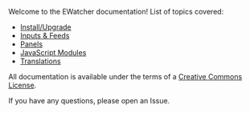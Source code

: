 Welcome to the EWatcher documentation! List of topics covered:

* [Install/Upgrade](Install-Upgrade.md)
* [Inputs & Feeds](Inputs-Feeds.md)
* [Panels](Panels.md)
* [JavaScript Modules](JS-Modules.md)
* [Translations](Translations.md)

All documentation is available under the terms of a [Creative Commons License](http://creativecommons.org/licenses/by/4.0/legalcode).

If you have any questions, please open an Issue.
